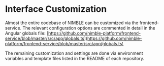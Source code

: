 # Interface Customization

Almost the entire codebase of NIMBLE can be customized via the frontend-service.
The relevant configuration options are commented in detail in the Angular globals file: [https://github.com/nimble-platform/frontend-service/blob/master/src/app/globals.ts](https://github.com/nimble-platform/frontend-service/blob/master/src/app/globals.ts)

The remaining customization and settings are done via environment variables and template files listed in the README of each repository.